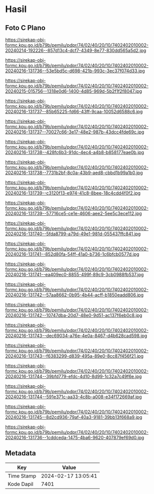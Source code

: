 # Hasil

## Foto C Plano

https://sirekap-obj-formc.kpu.go.id/b79b/pemilu/pdpr/74/02/40/20/10/7402402010002-20240214-192226--857d13c4-dcf7-4349-8e77-830dd565a5d2.jpg

https://sirekap-obj-formc.kpu.go.id/b79b/pemilu/pdpr/74/02/40/20/10/7402402010002-20240216-131736--53e5bd5c-d698-421b-993c-3ec37f074d33.jpg

https://sirekap-obj-formc.kpu.go.id/b79b/pemilu/pdpr/74/02/40/20/10/7402402010002-20240215-015756--1318e0d6-1400-4d85-969d-5b2f1f2f8047.jpg

https://sirekap-obj-formc.kpu.go.id/b79b/pemilu/pdpr/74/02/40/20/10/7402402010002-20240216-131737--85b65225-fd66-43ff-9caa-10052d6588c6.jpg

https://sirekap-obj-formc.kpu.go.id/b79b/pemilu/pdpr/74/02/40/20/10/7402402010002-20240216-131737--70027c66-3e17-48e2-987b-43dcc4fde69c.jpg

https://sirekap-obj-formc.kpu.go.id/b79b/pemilu/pdpr/74/02/40/20/10/7402402010002-20240216-131738--428fc6b3-91dc-4ec4-a4b8-b858177eae0b.jpg

https://sirekap-obj-formc.kpu.go.id/b79b/pemilu/pdpr/74/02/40/20/10/7402402010002-20240216-131738--7731b2bf-8c0a-43b9-aed8-cbbd1b99a1b0.jpg

https://sirekap-obj-formc.kpu.go.id/b79b/pemilu/pdpr/74/02/40/20/10/7402402010002-20240216-131739--c3120f13-e974-41c8-8bee-18c4cdd4f0f2.jpg

https://sirekap-obj-formc.kpu.go.id/b79b/pemilu/pdpr/74/02/40/20/10/7402402010002-20240216-131739--57716ce5-ce1e-4606-aee2-5ee5c3ece112.jpg

https://sirekap-obj-formc.kpu.go.id/b79b/pemilu/pdpr/74/02/40/20/10/7402402010002-20240216-131740--5fda8799-a79d-49e1-981d-055437ffc841.jpg

https://sirekap-obj-formc.kpu.go.id/b79b/pemilu/pdpr/74/02/40/20/10/7402402010002-20240216-131741--852d80fa-54ff-41a0-b736-1c6bfcb0577d.jpg

https://sirekap-obj-formc.kpu.go.id/b79b/pemilu/pdpr/74/02/40/20/10/7402402010002-20240216-131741--ea409ec0-8855-499f-89c9-3cb0988fb537.jpg

https://sirekap-obj-formc.kpu.go.id/b79b/pemilu/pdpr/74/02/40/20/10/7402402010002-20240216-131742--57aa8662-0b95-4b44-acff-b1850eadd806.jpg

https://sirekap-obj-formc.kpu.go.id/b79b/pemilu/pdpr/74/02/40/20/10/7402402010002-20240216-131742--10747dba-20d7-48e0-9d51-ac137f6eb0c8.jpg

https://sirekap-obj-formc.kpu.go.id/b79b/pemilu/pdpr/74/02/40/20/10/7402402010002-20240216-131743--dec69034-a76e-4e0a-8467-d4b628cad598.jpg

https://sirekap-obj-formc.kpu.go.id/b79b/pemilu/pdpr/74/02/40/20/10/7402402010002-20240216-131743--f6383299-d839-495a-89e0-8cc87f456f21.jpg

https://sirekap-obj-formc.kpu.go.id/b79b/pemilu/pdpr/74/02/40/20/10/7402402010002-20240216-131744--39bfd779-efdc-4d10-8d99-1c32a7c49f6e.jpg

https://sirekap-obj-formc.kpu.go.id/b79b/pemilu/pdpr/74/02/40/20/10/7402402010002-20240216-131744--591e371c-aa33-4c8b-a008-e34f172669af.jpg

https://sirekap-obj-formc.kpu.go.id/b79b/pemilu/pdpr/74/02/40/20/10/7402402010002-20240216-131745--8d2cd936-79af-40a3-9181-39bb13f668a9.jpg

https://sirekap-obj-formc.kpu.go.id/b79b/pemilu/pdpr/74/02/40/20/10/7402402010002-20240216-131736--1cddceda-1475-4ba6-9620-407879ef69d0.jpg


## Metadata

| Key        | Value               |
| ---------- | ------------------- |
| Time Stamp | 2024-02-17 13:05:41 |
| Kode Dapil | 7401                |



